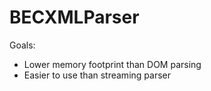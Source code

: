 # BECXMLParser

Goals:

- Lower memory footprint than DOM parsing
- Easier to use than streaming parser
